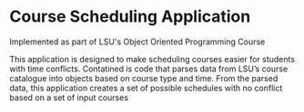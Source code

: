 # Course Scheduling Application
Implemented as part of LSU's Object Oriented Programming Course

This application is designed to make scheduling courses easier for students with time conflicts.
Contatined is code that parses data from LSU’s course catalogue into objects based on course type and time.
From the parsed data, this application creates a set of possible schedules with no conflict based on a set of input courses

